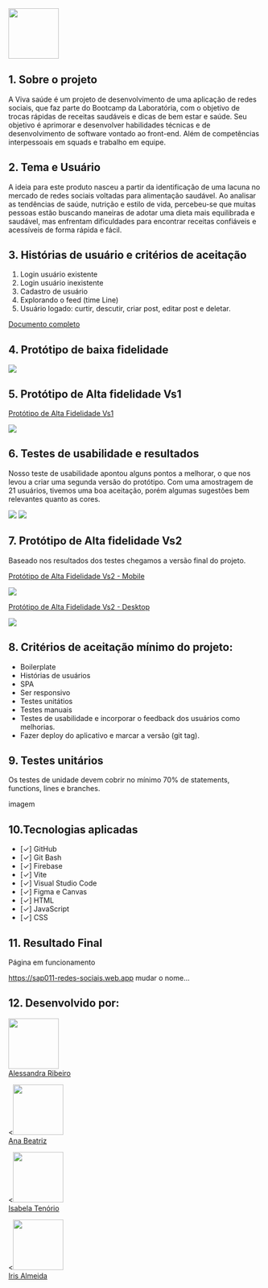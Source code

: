<img src="./src/img/Logo.png" width="100" height="100"/>

## 1. Sobre o projeto

A Viva saúde é um projeto de desenvolvimento de uma aplicação de redes sociais, que faz parte do Bootcamp da Laboratória, com o objetivo de trocas rápidas de receitas saudáveis e dicas de bem estar e saúde. 
Seu objetivo é aprimorar e desenvolver habilidades técnicas e de desenvolvimento de software vontado ao front-end. Além de competências interpessoais em squads e trabalho em equipe.

## 2. Tema e Usuário

A ideia para este produto nasceu a partir da identificação de uma lacuna no mercado de redes sociais voltadas para alimentação saudável. Ao analisar as tendências de saúde, nutrição e estilo de vida, percebeu-se que muitas pessoas estão buscando maneiras de adotar uma dieta mais equilibrada e saudável, mas enfrentam dificuldades para encontrar receitas confiáveis e acessíveis de forma rápida e fácil. 

## 3. Histórias de usuário e critérios de aceitação

1. Login usuário existente
2. Login usuário inexistente
3. Cadastro de usuário
4. Explorando o feed (time Line)
5. Usuário logado: curtir, descutir, criar post, editar post e deletar.

<a href="./src/img/ui.pdf" target="_blank"> Documento completo</a>

## 4. Protótipo de baixa fidelidade

<img src="./src/img/baixa.png" />

## 5. Protótipo de Alta fidelidade Vs1

<a href="https://www.figma.com/proto/nVcr69GfJRnheHFSWDHOGV/Redes-Sociais?type=design&node-id=71-3&t=KYOfdIAcGbPRhEWK-0&scaling=min-zoom&page-id=0%3A1&starting-point-node-id=71%3A3" target="_blank"> Protótipo de Alta Fidelidade Vs1 </a>

<img src="./src/img/alta_vs1.png" />

## 6. Testes de usabilidade e resultados

Nosso teste de usabilidade apontou alguns pontos a melhorar, o que nos levou a criar uma segunda versão do protótipo. Com uma amostragem de 21 usuários, tivemos uma boa aceitação, porém algumas sugestões bem relevantes quanto as cores.

<img src="./src/img/layout.png" />
<img src="./src/img/comentarios.png" />

## 7. Protótipo de Alta fidelidade Vs2

Baseado nos resultados dos testes chegamos a versão final do projeto. 

<p><a href="https://www.canva.com/design/DAFtJ8Yn5G4/mA-gaEUdfzdqERQrRX59gg/view?mode=prototype#p-gina-sem-nome" target="_blank"> Protótipo de Alta Fidelidade Vs2 - Mobile </a></p>

<img src="./src/img/alta_mobile.png" />

<p><a href="https://www.canva.com/design/DAFs87DKgZo/pQn7zV3X9Oo9-tuUmW_fxA/view?mode=prototype#p-gina-sem-nome" target="_blank"> Protótipo de Alta Fidelidade Vs2 - Desktop </a></p>

<img src="./src/img/alta_desk.png" />

## 8. Critérios de aceitação mínimo do projeto:
* Boilerplate
* Histórias de usuários
* SPA 
* Ser responsivo
* Testes unitátios
* Testes manuais
* Testes de usabilidade e incorporar o feedback dos usuários como melhorias.
* Fazer deploy do aplicativo e marcar a versão (git tag).

## 9. Testes unitários
Os testes de unidade devem cobrir no mínimo 70% de statements, functions, lines e branches.

imagem

## 10.Tecnologias aplicadas

* [✓] GitHub
* [✓] Git Bash
* [✓] Firebase
* [✓] Vite
* [✓] Visual Studio Code
* [✓] Figma e Canvas
* [✓] HTML
* [✓] JavaScript
* [✓] CSS

## 11. Resultado Final

 <p> Página em funcionamento </p>
 
 https://sap011-redes-sociais.web.app mudar o nome...

## 12. Desenvolvido por:


<img loading="ale" src="https://avatars.githubusercontent.com/u/119016766?s=96&v=4" width=100><br>
[Alessandra Ribeiro](https://github.com/ribeirober1208)

<<img loading="ana" src="https://avatars.githubusercontent.com/u/127709254?v=4" width=100><br>
[Ana Beatriz](https://github.com/anabfer)

<<img loading="lazy" src="https://avatars.githubusercontent.com/u/117682146?s=400&u=fb1bd6336cde2b5f4c0fd922206c20e89804b67b&v=4" width=100><br>
[Isabela Tenório](https://github.com/belatenorio)

<<img loading="lazy" src="https://avatars.githubusercontent.com/u/78813321?v=4" width=100><br>
[Iris Almeida](https://github.com/irixalmeida)